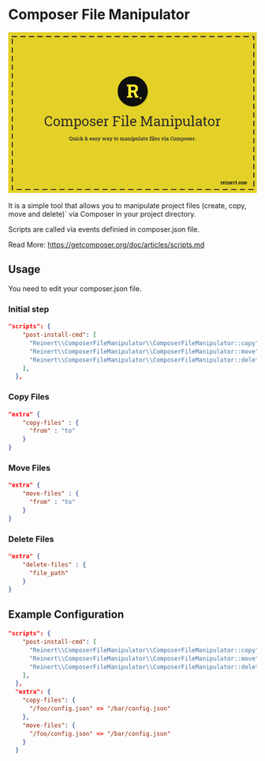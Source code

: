 # Composer File Manipulator

![alt text](background.png)


It is a simple tool that allows you to manipulate project 
files (create, copy, move and delete)` via Composer in your project directory.

Scripts are called via events definied in composer.json file.

Read More: https://getcomposer.org/doc/articles/scripts.md


## Usage
You need to edit your composer.json file.

### Initial step

```json
"scripts": {    
    "post-install-cmd": [    
      "Reinert\\ComposerFileManipulator\\ComposerFileManipulator::copy",
      "Reinert\\ComposerFileManipulator\\ComposerFileManipulator::move", 
      "Reinert\\ComposerFileManipulator\\ComposerFileManipulator::delete", 
    ],    
  },  
```

### Copy Files

```json
"extra" {    
    "copy-files" : {    
      "from" : "to"
    }    
}    
```
### Move Files

```json
"extra" {    
    "move-files" : {    
      "from" : "to"
    }    
}    
```
### Delete Files

```json
"extra" {    
    "delete-files" : {    
      "file_path"
    }    
}    
```


## Example Configuration 

```json
"scripts": {    
    "post-install-cmd": [    
      "Reinert\\ComposerFileManipulator\\ComposerFileManipulator::copy",
      "Reinert\\ComposerFileManipulator\\ComposerFileManipulator::move",
      "Reinert\\ComposerFileManipulator\\ComposerFileManipulator::delete"
    ],    
  }, 
  "extra": {    
    "copy-files": {
      "/foo/config.json" => "/bar/config.json"
    },
    "move-files": {
      "/foo/config.json" => "/bar/config.json"
    }
  }
```
